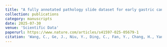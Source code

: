```yaml
---
title: "A fully annotated pathology slide dataset for early gastric cancer and precancerous lesions"
collection: publications
category: manuscripts
date: 2025-07-30
venue: 'Scientific Data'
paperurl: https://www.nature.com/articles/s41597-025-05679-1
citation: 'Wang, C., Ge, J., Niu, Y., Ding, C., Fan, Y., Chang, H., Yang, Z., Ran, C., Teng, X., Wang, X., Wu, L., <strong>Gao, Z.*</strong>, Li, C.* (2025). A fully annotated pathology slide dataset for early gastric cancer and precancerous lesions. Scientific Data, 12.'
---
```

